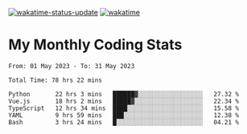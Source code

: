 [![wakatime-status-update](https://github.com/noopurphalak/noopurphalak/workflows/wakatime-status-update/badge.svg)](https://github.com/noopurphalak/noopurphalak/actions/workflows/main.yml)
[![wakatime](https://wakatime.com/badge/user/80ace140-ef40-4fdd-b8ed-f3be3d2e1aea.svg)](https://wakatime.com/@80ace140-ef40-4fdd-b8ed-f3be3d2e1aea)

# My Monthly Coding Stats

<!--START_SECTION:waka-->

```text
From: 01 May 2023 - To: 31 May 2023

Total Time: 78 hrs 22 mins

Python       22 hrs 3 mins   ██████▓░░░░░░░░░░░░░░░░░░   27.32 %
Vue.js       18 hrs 2 mins   █████▓░░░░░░░░░░░░░░░░░░░   22.34 %
TypeScript   12 hrs 34 mins  ████░░░░░░░░░░░░░░░░░░░░░   15.58 %
YAML         9 hrs 59 mins   ███░░░░░░░░░░░░░░░░░░░░░░   12.38 %
Bash         3 hrs 24 mins   █░░░░░░░░░░░░░░░░░░░░░░░░   04.21 %
```

<!--END_SECTION:waka-->
